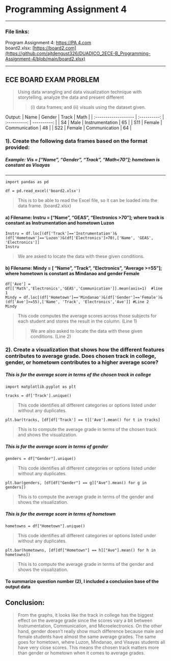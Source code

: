 # **Programming Assignment 4**
---
### File links: 
Program Assignment 4: [https://PA 4.com](https://github.com/ajtdengust326/DUADICO_2ECE-B_Programming-Assignment-4/blob/main/DUADICO_2ECE-B_ECE2112_PA%204.ipynb)  
board2.xlsx: [https://board2.com](https://github.com/ajtdengust326/DUADICO_2ECE-B_Programming-Assignment-4/blob/main/board2.xlsx)

---
## **ECE BOARD EXAM PROBLEM**
> Using data wrangling and data visualization technique with storytelling, analyze the data and present different
> >(i) data frames; and
> >(ii) visuals using the dataset given.

Output:
| Name | Gender | Track | Math |
| :------------------- | :----------: | :----------: | ----------: |
| S4            | Male      | Instrumentation       | 65 |
| S11              | Female      | Communication     | 48 |
| S22               | Female      | Communication       | 64 |

### 1). Create the following data frames based on the format provided:  
##### Example: Vis = [“Name”, “Gender”, “Track”, “Math<70”]; hometown is constant as Visayas  
***
```
import pandas as pd

df = pd.read_excel('board2.xlsx')     
```
> This is to be able to read the Excel file, so it can be loaded into the data frame. (board2.xlsx)

#### a) Filename: Instru = [“Name”, “GEAS”, “Electronics >70”]; where track is constant as Instrumentation and hometown Luzon
```
Instru = df.loc[(df['Track']=='Instrumentation')&(df['Hometown']=='Luzon')&(df['Electronics']>70),['Name', 'GEAS', 'Electronics']]
Instru
```
> We are asked to locate the data with these given conditions.
#### b) Filename: Mindy = [ “Name”, “Track”, “Electronics”, “Average >=55”]; where hometown is constant as Mindanao and gender Female
```
df['Ave'] = df[['Math','Electronics','GEAS','Communication']].mean(axis=1)  #line 1                      
Mindy = df.loc[(df['Hometown']=='Mindanao')&(df['Gender']=='Female')&(df['Ave']>=55),['Name', 'Track', 'Electronics','Ave']] #Line 2
Mindy
```
>  This code computes the average scores across those subjects for each student and stores the result in the column. (Line 1)
> > We are also asked to locate the data with these given conditions. (Line 2)

### 2). Create a visualization that shows how the different features contributes to average grade. Does chosen track in college, gender, or hometown contributes to a higher average score?
##### This is for the average score in terms of the chosen track in college
```
import matplotlib.pyplot as plt

tracks = df['Track'].unique()
```
> This code identifies all different categories or options listed under without any duplicates.
```                                           
plt.bar(tracks, [df[df['Track'] == t]['Ave'].mean() for t in tracks]
```
> This is to compute the average grade in terms of the chosen track and shows the visualization.
##### This is for the average score in terms of gender 
```
genders = df["Gender"].unique()
```
> This code identifies all different categories or options listed under without any duplicates.
```
plt.bar(genders, [df[df["Gender"] == g]["Ave"].mean() for g in genders])
```
> This is to compute the average grade in terms of the gender and shows the visualization.
##### This is for the average score in terms of hometown
```
hometowns = df["Hometown"].unique()
```
> This code identifies all different categories or options listed under without any duplicates.
```
plt.bar(hometowns, [df[df["Hometown"] == h]["Ave"].mean() for h in hometowns]) 
```
> This is to compute the average grade in terms of the gender and shows the visualization.

#### To summarize question number (2), I included a conclusion base of the output data
## Conclusion:
> From the graphs, it looks like the track in college has the biggest effect on the average grade since the scores vary a bit between Instrumentation, Communication, and Microelectronics. On the other hand, gender doesn’t really show much difference because male and female students have almost the same average grades. The same goes for hometown, where Luzon, Mindanao, and Visayas students all have very close scores. This means the chosen track matters more than gender or hometown when it comes to average grades.
